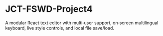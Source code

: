 # JCT-FSWD-Project4
A modular React text editor with multi‐user support, on‐screen multilingual keyboard, live style controls, and local file save/load.
